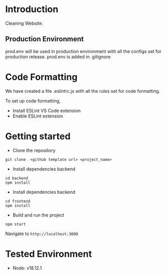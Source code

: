 # Introduction

Cleaning Website.

## Production Environment

prod.env will be used in production environment with all the configs set for production release. prod.env is added in .gitignore


# Code Formatting

We have created a file .eslintrc.js with all the rules set for code formatting.

To set up code formatting,

- Install ESLint VS Code extension
- Enable ESLint extension

# Getting started
- Clone the repository
```
git clone  <github template url> <project_name>
```
- Install dependencies backend
```
cd backend
npm install
```
- Install dependencies backend
```
cd frontend
npm install
```
- Build and run the project
```
npm start
```
  Navigate to `http://localhost:3000`

# Tested Environment

- Node: v18.12.1
